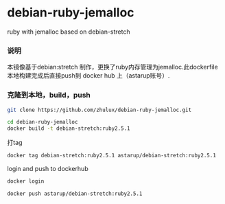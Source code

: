 # debian-ruby-jemalloc
ruby with jemalloc based on debian-stretch

### 说明
本镜像基于debian:stretch 制作，更换了ruby内存管理为jemalloc.此dockerfile 本地构建完成后直接push到
docker hub 上（astarup账号）.

### 克隆到本地，build，push

```bash
git clone https://github.com/zhulux/debian-ruby-jemalloc.git

cd debian-ruby-jemalloc
docker build -t debian-stretch:ruby2.5.1
```

打tag

```bash
docker tag debian-stretch:ruby2.5.1 astarup/debian-stretch:ruby2.5.1
```

login and push to dockerhub

```bash
docker login 

docker push astarup/debian-stretch:ruby2.5.1
```
